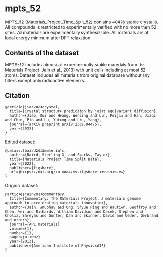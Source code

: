 # mpts_52

MPTS_52 (Materials_Project_Time_Split_52) contains 40476 stable crystalls. All compounds is restricted to experimentally verified with no more then 52 sites. All materials are experimentally synthesizable. All materials are at local energy minimum after DFT relaxation

## Contents of the dataset

MPTS-52 includes almost all experimentally stable materials from the Materials Project (Jain et al., 2013) with unit cells including at most 52 atoms. Dataset includes all materials from original database without any filters except only radioactive elements.

## Citation
```
@article{jiao2023crystal,
  title={Crystal structure prediction by joint equivariant diffusion},
  author={Jiao, Rui and Huang, Wenbing and Lin, Peijia and Han, Jiaqi and Chen, Pin and Lu, Yutong and Liu, Yang},
  journal={arXiv preprint arXiv:2309.04475},
  year={2023}
}
```
Edited dataset:
```
@dataset{baird2022materials,
  author={Baird, Sterling G. and Sparks, Taylor},
  title={Materials Project Time Split Data},
  year={2022},
  publisher={figshare},
  url={https://doi.org/10.6084/m9.figshare.19991516.v4}
}
```

Original dataset:
```
@article{jain2013commentary,
  title={Commentary: The Materials Project: A materials genome approach to accelerating materials innovation},
  author={Jain, Anubhav and Ong, Shyue Ping and Hautier, Geoffroy and Chen, Wei and Richards, William Davidson and Dacek, Stephen and Cholia, Shreyas and Gunter, Dan and Skinner, David and Ceder, Gerbrand and others},
  journal={APL materials},
  volume={1},
  number={1},
  pages={011002},
  year={2013},
  publisher={American Institute of PhysicsAIP}
}
```